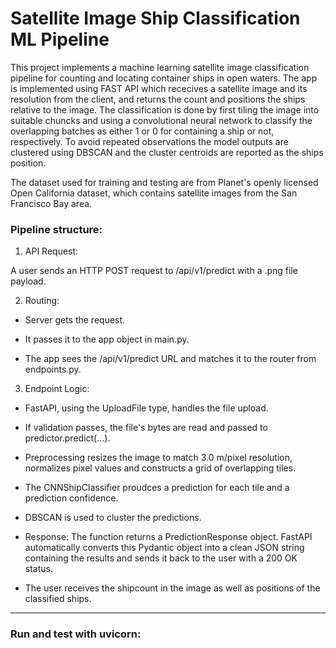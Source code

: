 # Satellite Image Ship Classification ML Pipeline

This project implements a machine learning satellite image classification pipeline for counting and locating container ships in open waters. The app is implemented using FAST API which rececives a satellite image and its resolution from the client, and returns the count and positions the ships relative to the image. The classification is done by first tiling the image into suitable chuncks and using a convolutional neural network to classify the overlapping batches as either 1 or 0 for containing a ship or not, respectively. To avoid repeated observations the model outputs are clustered using DBSCAN and the cluster centroids are reported as the ships position.

The dataset used for training and testing are from Planet's openly licensed Open California dataset, which contains satellite images from the San Francisco Bay area.

### Pipeline structure:

1. API Request: 

A user sends an HTTP POST request to /api/v1/predict with a .png file payload.

2. Routing:

- Server gets the request.

- It passes it to the app object in main.py.

- The app sees the /api/v1/predict URL and matches it to the router from endpoints.py.

3. Endpoint Logic:

- FastAPI, using the UploadFile type, handles the file upload.

- If validation passes, the file's bytes are read and passed to predictor.predict(...).

- Preprocessing resizes the image to match 3.0 m/pixel resolution, normalizes pixel values and constructs a grid of overlapping tiles.

- The CNNShipClassifier proudces a prediction for each tile and a prediction confidence.

- DBSCAN is used to cluster the predictions.

- Response: The function returns a PredictionResponse object. FastAPI automatically converts this Pydantic object into a clean JSON string containing the results and sends it back to the user with a 200 OK status.

- The user receives the shipcount in the image as well as positions of the classified ships.

---

### Run and test with uvicorn:



